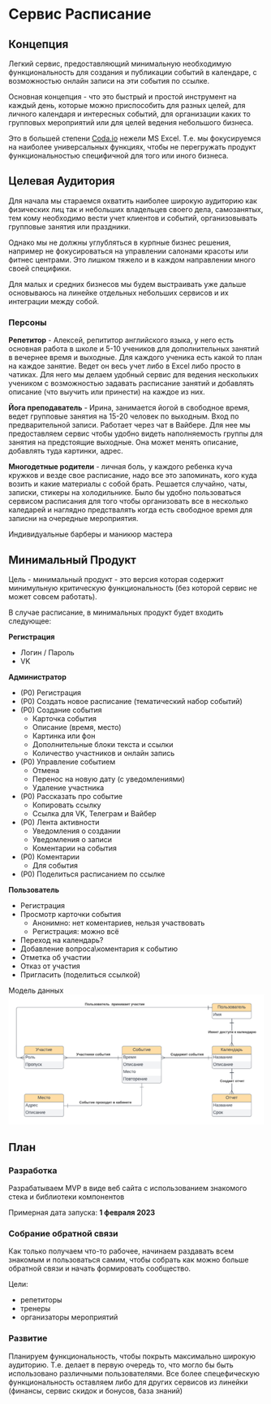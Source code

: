 # Сервис Расписание

## Концепция

Легкий сервис, предоставляющий минимальную необходимую функциональность для создания и публикации событий в календаре, с возможностью онлайн записи на эти события по ссылке.

Основная концепция - что это быстрый и простой инструмент на каждый день, которые можно приспособить для разных целей, для личного календаря и интересных событий, для организации каких то групповых мероприятий или для целей ведения небольшого бизнеса.

Это в большей степени [Coda.io](https://coda.io) нежели MS Excel. Т.е. мы фокусируемся на наиболее универсальных функциях, чтобы не перегружать продукт функциональностью специфичной для того или иного бизнеса.

## Целевая Аудитория

Для начала мы стараемся охватить наиболее широкую аудиторию как физических лиц так и небольших владельцев своего дела, самозанятых, тем кому необходимо вести учет клиентов и событий, организовывать групповые занятия или праздники.

Однако мы не должны углубляться в курпные бизнес решения, например не фокусироваться на управлении салонами красоты или фитнес центрами. Это лишком тяжело и в каждом направлении много своей специфики.

Для малых и средних бизнесов мы будем выстраивать уже дальше основываюсь на линейке отдельных небольших сервисов и их интеграции между собой.

### Персоны

**Репетитор** - Алексей, репититор английского языка, у него есть основная работа в школе и 5-10 учеников для дополнительных занятий в вечернее время и выходные. Для каждого ученика есть какой то план на каждое занятие. Ведет он весь учет либо в Excel либо просто в чатиках.
Для него мы делаем удобный сервис для ведения нескольких учеником с возможностью задавать расписание занятий и добавлять описание (что выучить или принести) на каждое из них.

**Йога преподаватель** - Ирина, занимается йогой в свободное время, ведет групповые занятия на 15-20 человек по выходным. Вход по предварительной записи. Работает через чат в Вайбере. Для нее мы предоставляем сервис чтобы удобно видеть наполняемость группы для занятия на предстоящие выходные. Она может менять описание, добавлять туда картинки, адрес.

**Многодетные родители** - личная боль, у каждого ребенка куча кружков и везде свое расписание, надо все это запоминать, кого куда возить и какие материалы с собой брать. Решается случайно, чаты, записки, стикеры на холодильнике. Было бы удобно пользоваться сервисом расписания для того чтобы организовать все в несколько каледарей и наглядно предствалять когда есть свободное время для записни на очередные мероприятия.

Индивидуальные барберы и маникюр мастера

## Минимальный Продукт

Цель - минимальный продукт - это версия которая содержит минимульную критическую функциональность (без которой сервис не может совсем работать).

В случае расписание, в минимальных продукт будет входить следующее:

**Регистрация**
  - Логин / Пароль
  - VK

**Администратор**
- (P0) Регистрация
- (P0) Создать новое расписание (тематический набор событий)
- (P0) Создание события
  - Карточка события
  - Описание (время, место)
  - Картинка или фон
  - Дополнительные блоки текста и ссылки
  - Количество участников и онлайн запись
- (P0) Управление событием
  - Отмена
  - Перенос на новую дату (с уведомлениями)
  - Удаление участника
- (P0) Рассказать про событие
  - Копировать ссылку
  - Ссылка для VK, Телеграм и Вайбер
- (P0) Лента активности
  - Уведомления о создании
  - Уведомления о записи
  - Коментарии на события
- (P0) Коментарии
  - Для события
- (P0) Поделиться расписанием по ссылке

**Пользователь**
- Регистрация
- Просмотр карточки события
  - Анонимно: нет коментариев, нельзя участвовать
  - Регистрация: можно всё
- Переход на календарь?
- Добавление вопроса\коментария к событию
- Отметка об участии
- Отказ от участия
- Пригласить (поделиться ссылкой)

Модель данных
<img src="./data_model.png"/>

## План

### Разработка

Разрабатываем MVP в виде веб сайта с использованием знакомого стека и библиотеки компонентов

Примерная дата запуска: **1 февраля 2023**

### Собрание обратной связи

Как только получаем что-то рабочее, начинаем раздавать всем знакомым и пользоваться самим, чтобы собрать как можно больше обратной связи и начать формировать сообщество.

Цели:
- репетиторы
- тренеры
- организаторы мероприятий

### Развитие

Планируем функциональность, чтобы покрыть максимально широкую аудиторию. Т.е. делает в первую очередь то, что могло бы быть использовано различными пользователями. Все более спецефическую функциональность оставляем либо для других сервисов из линейки (финансы, сервис скидок и бонусов, база знаний)